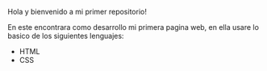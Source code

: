 Hola y bienvenido a mi primer repositorio!

En este encontrara como desarrollo mi primera pagina web, en ella usare lo basico de los siguientes lenguajes:


- HTML
- CSS
